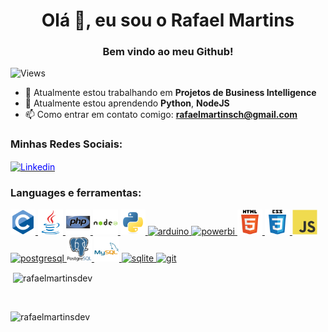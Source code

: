 <h1 align="center">Olá 👋, eu sou o Rafael Martins</h1>
<h3 align="center">Bem vindo ao meu Github!</h3>

<p align="left"> <img src="https://komarev.com/ghpvc/?username=rafaelmartinsdev&label=Profile%20views&color=0e75b6&style=flat" alt="Views" /> </p>

- 🔭 Atualmente estou trabalhando em **Projetos de Business Intelligence**
- 🌱 Atualmente estou aprendendo **Python**, **NodeJS**
- 📫 Como entrar em contato comigo: **rafaelmartinsch@gmail.com**


<h3 align="left">Minhas Redes Sociais:</h3>
<p align="left">
    <a href="https://www.linkedin.com/in/rafael-martins-chimenes/" target="blank">
    <img align="center" src="https://cdn-icons-png.flaticon.com/512/174/174857.png" alt="Linkedin" height="30" width="30" style='color:blue'/></a>
</p>

<h3 align="left">Languages e ferramentas:</h3>
<p align="left">
    <a href="https://www.cprogramming.com/" target="_blank"> 
        <img src="https://raw.githubusercontent.com/devicons/devicon/master/icons/c/c-original.svg" alt="c" width="40" height="40"/> 
    </a>
    <a href="https://www.java.com/" target="_blank"> 
        <img src="https://raw.githubusercontent.com/devicons/devicon/master/icons/java/java-original.svg" alt="java" width="40" height="40"/> 
    </a>
    <a href="https://www.php.com/" target="_blank"> 
        <img src="https://raw.githubusercontent.com/devicons/devicon/master/icons/php/php-original.svg" alt="java" width="40" height="40"/> 
    </a>
    <a href="https://nodejs.org" target="_blank"> 
        <img src="https://raw.githubusercontent.com/devicons/devicon/master/icons/nodejs/nodejs-original-wordmark.svg" alt="nodejs" width="40" height="40"/> 
    </a>
        <a href="https://www.python.org" target="_blank"> 
        <img src="https://raw.githubusercontent.com/devicons/devicon/master/icons/python/python-original.svg" alt="python" width="40" height="40"/> 
    </a>
    <a href="https://www.arduino.cc/" target="_blank"> 
        <img src="https://cdn.worldvectorlogo.com/logos/arduino-1.svg" alt="arduino" width="40" height="40"/> 
    </a>
    <a href="https://powerbi.microsoft.com" target="_blank"> 
        <img src="https://upload.wikimedia.org/wikipedia/commons/c/cf/New_Power_BI_Logo.svg" alt="powerbi" width="40" height="40"/> 
    </a> 
    <a href="https://www.w3.org/html/" target="_blank"> 
        <img src="https://raw.githubusercontent.com/devicons/devicon/master/icons/html5/html5-original-wordmark.svg" alt="html5" width="40" height="40"/> 
    </a> 
    <a href="https://www.w3schools.com/css/" target="_blank"> 
        <img src="https://raw.githubusercontent.com/devicons/devicon/master/icons/css3/css3-original-wordmark.svg" alt="css3" width="40" height="40"/> 
    </a>
    <a href="https://developer.mozilla.org/en-US/docs/Web/JavaScript" target="_blank"> 
        <img src="https://raw.githubusercontent.com/devicons/devicon/master/icons/javascript/javascript-original.svg" alt="javascript" width="40" height="40"/> 
    </a>
    <a href="https://www.microsoft.com/pt-br/sql-server/sql-server-downloads" target="_blank"> 
        <img src="https://www.svgrepo.com/show/303229/microsoft-sql-server-logo.svg" alt="postgresql" width="40" height="40"/> 
    </a>
    <a href="https://www.postgresql.org" target="_blank"> 
        <img src="https://raw.githubusercontent.com/devicons/devicon/master/icons/postgresql/postgresql-original-wordmark.svg" alt="postgresql" width="40" height="40"/> 
    </a>
    <a href="https://www.mysql.com/" target="_blank"> 
        <img src="https://raw.githubusercontent.com/devicons/devicon/master/icons/mysql/mysql-original-wordmark.svg" alt="mysql" width="40" height="40"/> 
    </a>
    <a href="https://www.sqlite.org/" target="_blank"> 
        <img src="https://www.vectorlogo.zone/logos/sqlite/sqlite-icon.svg" alt="sqlite" width="40" height="40"/> 
    </a>
    <a href="https://git-scm.com/" target="_blank"> 
        <img src="https://www.vectorlogo.zone/logos/git-scm/git-scm-icon.svg" alt="git" width="40" height="40"/> 
    </a>
</p>

<p>&nbsp;<img align="center" src="https://github-readme-stats.vercel.app/api?username=RafaMartiins&show_icons=true&locale=en" alt="rafaelmartinsdev" /></p>
<br/>
<p><img align="left" src="https://github-readme-stats.vercel.app/api/top-langs?username=RafaMartiins&show_icons=true&locale=en&layout=compact" alt="rafaelmartinsdev" /></p>



